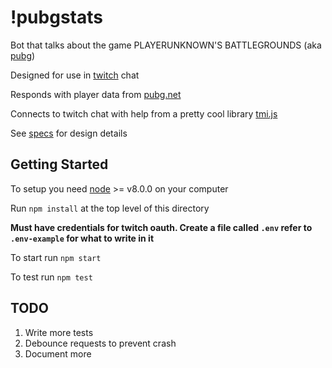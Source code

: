 # !pubgstats
Bot that talks about the game PLAYERUNKNOWN'S BATTLEGROUNDS (aka [pubg](https://www.playbattlegrounds.com))

Designed for use in [twitch](https://www.twitch.tv) chat

Responds with player data from [pubg.net](http://www.pubg.net)

Connects to twitch chat with help from a pretty cool library [tmi.js](https://www.docs.tmijs.org)

See [specs](specs.txt) for design details

## Getting Started

To setup you need [node](https://www.nodejs.org) >= v8.0.0 on your computer

Run `npm install` at the top level of this directory

**Must have credentials for twitch oauth.
Create a file called `.env` refer to `.env-example` for what to write in it**

To start run `npm start`

To test run `npm test`

## TODO

1. Write more tests
2. Debounce requests to prevent crash
3. Document more




